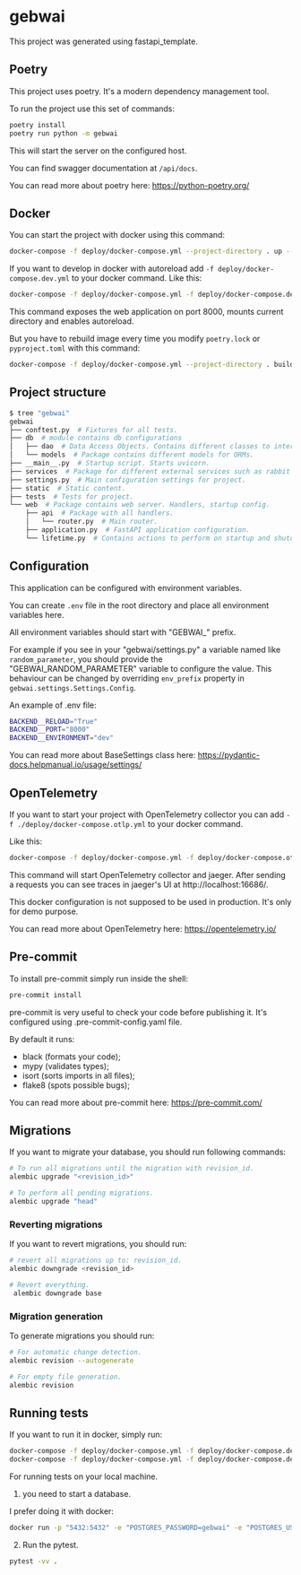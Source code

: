 # gebwai

This project was generated using fastapi_template.

## Poetry

This project uses poetry. It's a modern dependency management
tool.

To run the project use this set of commands:

```bash {"id":"01HZZ08XSY4PS366JPX48QK98D"}
poetry install
poetry run python -m gebwai
```

This will start the server on the configured host.

You can find swagger documentation at `/api/docs`.

You can read more about poetry here: https://python-poetry.org/

## Docker

You can start the project with docker using this command:

```bash {"id":"01HZZ08XSY4PS366JPX6AX7MG3"}
docker-compose -f deploy/docker-compose.yml --project-directory . up --build
```

If you want to develop in docker with autoreload add `-f deploy/docker-compose.dev.yml` to your docker command.
Like this:

```bash {"id":"01HZZ08XSY4PS366JPX9V15TTZ"}
docker-compose -f deploy/docker-compose.yml -f deploy/docker-compose.dev.yml --project-directory . up --build
```

This command exposes the web application on port 8000, mounts current directory and enables autoreload.

But you have to rebuild image every time you modify `poetry.lock` or `pyproject.toml` with this command:

```bash {"id":"01HZZ08XSY4PS366JPXCY1N74A"}
docker-compose -f deploy/docker-compose.yml --project-directory . build
```

## Project structure

```bash {"id":"01HZZ08XSY4PS366JPXDKBXXGK"}
$ tree "gebwai"
gebwai
├── conftest.py  # Fixtures for all tests.
├── db  # module contains db configurations
│   ├── dao  # Data Access Objects. Contains different classes to interact with database.
│   └── models  # Package contains different models for ORMs.
├── __main__.py  # Startup script. Starts uvicorn.
├── services  # Package for different external services such as rabbit or redis etc.
├── settings.py  # Main configuration settings for project.
├── static  # Static content.
├── tests  # Tests for project.
└── web  # Package contains web server. Handlers, startup config.
    ├── api  # Package with all handlers.
    │   └── router.py  # Main router.
    ├── application.py  # FastAPI application configuration.
    └── lifetime.py  # Contains actions to perform on startup and shutdown.
```

## Configuration

This application can be configured with environment variables.

You can create `.env` file in the root directory and place all
environment variables here.

All environment variables should start with "GEBWAI_" prefix.

For example if you see in your "gebwai/settings.py" a variable named like
`random_parameter`, you should provide the "GEBWAI_RANDOM_PARAMETER"
variable to configure the value. This behaviour can be changed by overriding `env_prefix` property
in `gebwai.settings.Settings.Config`.

An example of .env file:

```bash {"id":"01HZZ08XSY4PS366JPXHEDWPP1"}
BACKEND__RELOAD="True"
BACKEND__PORT="8000"
BACKEND__ENVIRONMENT="dev"
```

You can read more about BaseSettings class here: https://pydantic-docs.helpmanual.io/usage/settings/

## OpenTelemetry

If you want to start your project with OpenTelemetry collector
you can add `-f ./deploy/docker-compose.otlp.yml` to your docker command.

Like this:

```bash {"id":"01HZZ08XSY4PS366JPXMK0STR0"}
docker-compose -f deploy/docker-compose.yml -f deploy/docker-compose.otlp.yml --project-directory . up
```

This command will start OpenTelemetry collector and jaeger.
After sending a requests you can see traces in jaeger's UI
at http://localhost:16686/.

This docker configuration is not supposed to be used in production.
It's only for demo purpose.

You can read more about OpenTelemetry here: https://opentelemetry.io/

## Pre-commit

To install pre-commit simply run inside the shell:

```bash {"id":"01HZZ08XSY4PS366JPXQME6SBE"}
pre-commit install
```

pre-commit is very useful to check your code before publishing it.
It's configured using .pre-commit-config.yaml file.

By default it runs:

* black (formats your code);
* mypy (validates types);
* isort (sorts imports in all files);
* flake8 (spots possible bugs);

You can read more about pre-commit here: https://pre-commit.com/

## Migrations

If you want to migrate your database, you should run following commands:

```bash {"id":"01HZZ08XSY4PS366JPXTJA5G79"}
# To run all migrations until the migration with revision_id.
alembic upgrade "<revision_id>"

# To perform all pending migrations.
alembic upgrade "head"
```

### Reverting migrations

If you want to revert migrations, you should run:

```bash {"id":"01HZZ08XSZJ3AC2CRXBKDN1RR0"}
# revert all migrations up to: revision_id.
alembic downgrade <revision_id>

# Revert everything.
 alembic downgrade base
```

### Migration generation

To generate migrations you should run:

```bash {"id":"01HZZ08XSZJ3AC2CRXBMG9MR36"}
# For automatic change detection.
alembic revision --autogenerate

# For empty file generation.
alembic revision
```

## Running tests

If you want to run it in docker, simply run:

```bash {"id":"01HZZ08XSZJ3AC2CRXBNDB9FH3"}
docker-compose -f deploy/docker-compose.yml -f deploy/docker-compose.dev.yml --project-directory . run --build --rm api pytest -vv .
docker-compose -f deploy/docker-compose.yml -f deploy/docker-compose.dev.yml --project-directory . down
```

For running tests on your local machine.

1. you need to start a database.

I prefer doing it with docker:

```sh {"id":"01HZZ08XSZJ3AC2CRXBQXS6RV5"}
docker run -p "5432:5432" -e "POSTGRES_PASSWORD=gebwai" -e "POSTGRES_USER=gebwai" -e "POSTGRES_DB=gebwai" postgres:13.8-bullseye
```

2. Run the pytest.

```bash {"id":"01HZZ08XSZJ3AC2CRXBVV1X8X6"}
pytest -vv .
```
